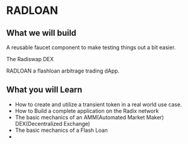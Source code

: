 # RADLOAN

## What we will build

A reusable faucet component to make testing things out a bit easier.

The Radiswap DEX

RADLOAN a flashloan arbitrage trading dApp.

## What you will Learn
- How to create and utilize a transient token in a real world use case.
- How to Build a complete application on the Radix network
- The basic mechanics of an AMM(Automated Market Maker) DEX(Decentralized Exchange)
- The basic mechanics of a Flash Loan
- 
